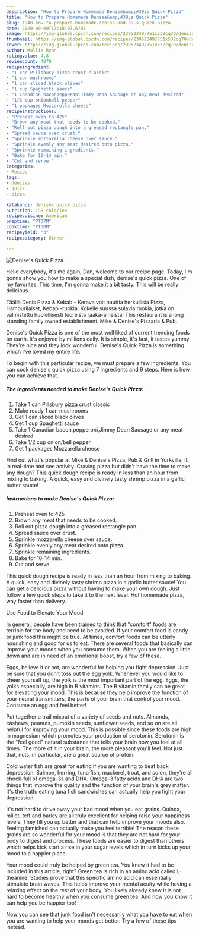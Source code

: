 ```yaml
---
description: "How to Prepare Homemade Denise&amp;#39;s Quick Pizza"
title: "How to Prepare Homemade Denise&amp;#39;s Quick Pizza"
slug: 1948-how-to-prepare-homemade-denise-and-39-s-quick-pizza
date: 2020-09-09T17:18:07.670Z
image: https://img-global.cpcdn.com/recipes/23952349/751x532cq70/denises-quick-pizza-recipe-main-photo.jpg
thumbnail: https://img-global.cpcdn.com/recipes/23952349/751x532cq70/denises-quick-pizza-recipe-main-photo.jpg
cover: https://img-global.cpcdn.com/recipes/23952349/751x532cq70/denises-quick-pizza-recipe-main-photo.jpg
author: Mollie Ryan
ratingvalue: 4.8
reviewcount: 4870
recipeingredient:
- "1 can Pillsbury pizza crust classic"
- "1 can mushrooms"
- "1 can sliced black olives"
- "1 cup Spaghetti sauce"
- "1 Canadian baconpepperoniJimmy Dean Sausage or any meat desired"
- "1/2 cup onionbell pepper"
- "1 packages Mozzarella cheese"
recipeinstructions:
- "Preheat oven to 425"
- "Brown any meat that needs to be cooked."
- "Roll out pizza dough into a greased rectangle pan."
- "Spread sauce over crust."
- "Sprinkle mozzarella cheese over sauce."
- "Sprinkle evenly any meat desired onto pizza."
- "Sprinkle remaining ingredients."
- "Bake for 10-14 min."
- "Cut and serve."
categories:
- Recipe
tags:
- denises
- quick
- pizza

katakunci: denises quick pizza 
nutrition: 159 calories
recipecuisine: American
preptime: "PT37M"
cooktime: "PT30M"
recipeyield: "3"
recipecategory: Dinner

---
```



![Denise&#39;s Quick Pizza](https://img-global.cpcdn.com/recipes/23952349/751x532cq70/denises-quick-pizza-recipe-main-photo.jpg)

Hello everybody, it's me again, Dan, welcome to our recipe page. Today, I'm gonna show you how to make a special dish, denise&#39;s quick pizza. One of my favorites. This time, I'm gonna make it a bit tasty. This will be really delicious.

Täällä Denis Pizza &amp; Kebab - Kerava voit nauttia herkullisia Pizza, Hampurilaiset, Kebab -ruokia. Kokeile suussa sulavia ruokia, jotka on valmistettu huolellisesti tuoreista raaka-aineista! This restaurant is a long standing family owned establishment. Mike &amp; Denise&#39;s Pizzaria &amp; Pub.

Denise&#39;s Quick Pizza is one of the most well liked of current trending foods on earth. It's enjoyed by millions daily. It is simple, it's fast, it tastes yummy. They're nice and they look wonderful. Denise&#39;s Quick Pizza is something which I've loved my entire life.


To begin with this particular recipe, we must prepare a few ingredients. You can cook denise&#39;s quick pizza using 7 ingredients and 9 steps. Here is how you can achieve that.

<!--inarticleads1-->

##### The ingredients needed to make Denise&#39;s Quick Pizza:

1. Take 1 can Pillsbury pizza crust classic
1. Make ready 1 can mushrooms
1. Get 1 can sliced black olives
1. Get 1 cup Spaghetti sauce
1. Take 1 Canadian bacon,pepperoni,Jimmy Dean Sausage or any meat desired
1. Take 1/2 cup onion/bell pepper
1. Get 1 packages Mozzarella cheese


Find out what&#39;s popular at Mike &amp; Denise&#39;s Pizza, Pub &amp; Grill in Yorkville, IL in real-time and see activity. Craving pizza but didn&#39;t have the time to make any dough? This quick dough recipe is ready in less than an hour from mixing to baking. A quick, easy and divinely tasty shrimp pizza in a garlic butter sauce! 

<!--inarticleads2-->

##### Instructions to make Denise&#39;s Quick Pizza:

1. Preheat oven to 425
1. Brown any meat that needs to be cooked.
1. Roll out pizza dough into a greased rectangle pan.
1. Spread sauce over crust.
1. Sprinkle mozzarella cheese over sauce.
1. Sprinkle evenly any meat desired onto pizza.
1. Sprinkle remaining ingredients.
1. Bake for 10-14 min.
1. Cut and serve.


This quick dough recipe is ready in less than an hour from mixing to baking. A quick, easy and divinely tasty shrimp pizza in a garlic butter sauce! You can get a delicious pizza without having to make your own dough. Just follow a few quick steps to take it to the next level. Hot homemade pizza, way faster than delivery. 

Use Food to Elevate Your Mood


In general, people have been trained to think that "comfort" foods are terrible for the body and need to be avoided. If your comfort food is candy or junk food this might be true. At times, comfort foods can be utterly nourishing and good for us to eat. There are several foods that basically can improve your moods when you consume them. When you are feeling a little down and are in need of an emotional boost, try a few of these.

Eggs, believe it or not, are wonderful for helping you fight depression. Just be sure that you don't toss out the egg yolk. Whenever you would like to cheer yourself up, the yolk is the most important part of the egg. Eggs, the yolks especially, are high in B vitamins. The B vitamin family can be great for elevating your mood. This is because they help improve the function of your neural transmitters, the parts of your brain that control your mood. Consume an egg and feel better!

Put together a trail mixout of a variety of seeds and nuts. Almonds, cashews, peanuts, pumpkin seeds, sunflower seeds, and so on are all helpful for improving your mood. This is possible since these foods are high in magnesium which promotes your production of serotonin. Serotonin is the "feel good" natural substance that tells your brain how you feel at all times. The more of it in your brain, the more pleasant you'll feel. Not just that, nuts, in particular, are a great source of protein.

Cold water fish are great for eating if you are wanting to beat back depression. Salmon, herring, tuna fish, mackerel, trout, and so on, they're all chock-full of omega-3s and DHA. Omega-3 fatty acids and DHA are two things that improve the quality and the function of your brain's grey matter. It's the truth: eating tuna fish sandwiches can actually help you fight your depression. 

It's not hard to drive away your bad mood when you eat grains. Quinoa, millet, teff and barley are all truly excellent for helping raise your happiness levels. They fill you up better and that can help improve your moods also. Feeling famished can actually make you feel terrible! The reason these grains are so wonderful for your mood is that they are not hard for your body to digest and process. These foods are easier to digest than others which helps kick start a rise in your sugar levels which in turn kicks up your mood to a happier place.

Your mood could truly be helped by green tea. You knew it had to be included in this article, right? Green tea is rich in an amino acid called L-theanine. Studies prove that this specific amino acid can essentially stimulate brain waves. This helps improve your mental acuity while having a relaxing effect on the rest of your body. You likely already knew it is not hard to become healthy when you consume green tea. And now you know it can help you be happier too!

Now you can see that junk food isn't necessarily what you have to eat when you are wanting to help your moods get better. Try  a few  of  these  tips  instead.

